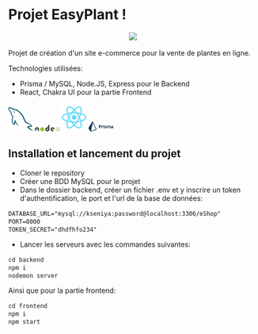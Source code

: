 # Projet EasyPlant !


<p align="center">
  <img width="300" src="/frontend/public/logo-background.png">
</p>


Projet de création d'un site e-commerce pour la vente de plantes en ligne.

Technologies utilisées:

*  Prisma / MySQL, Node.JS, Express pour le Backend
*  React, Chakra UI pour la partie Frontend

<div>
  <img width="50" src="/frontend/public/mysql.svg">
  <img width="50" src="/frontend/public/node.svg">
  <img width="50" src="/frontend/public/react.svg">
  <img width="50" src="/frontend/public/prisma.svg">
</div>


## Installation et lancement du projet

- Cloner le repository
- Créer une BDD MySQL pour le projet
- Dans le dossier backend, créer un fichier .env et y inscrire un token d'authentification, le port et l'url de la base de données:

````
DATABASE_URL="mysql://kseniya:password@localhost:3306/eShop"
PORT=8000
TOKEN_SECRET="dhdfhfo234"
````

- Lancer les serveurs avec les commandes suivantes:

```
cd backend
npm i
nodemon server

```
Ainsi que pour la partie frontend:

```
cd frontend
npm i
npm start

```


### 